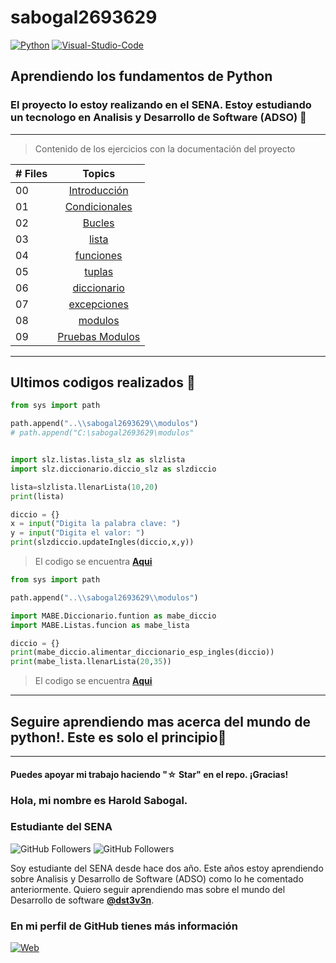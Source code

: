 # sabogal2693629

[![Python](https://img.shields.io/badge/Python-1.11.3+-802DBF?style=for-the-badge&logo=python&logoColor=802DBF&labelColor=black)](https://www.python.org/)
[![Visual-Studio-Code](https://img.shields.io/badge/visual_studio_code-1.78+-802DBF?style=for-the-badge&logo=visual-studio-code&logoColor=802DBF&labelColor=black)](https://code.visualstudio.com/)

## Aprendiendo los fundamentos de Python

### El proyecto lo estoy realizando en el SENA. Estoy estudiando un tecnologo en Analisis y Desarrollo de Software (ADSO) :purple_heart: 

--------

>Contenido de los ejercicios con la documentación del proyecto


|# Files | Topics                                                    |
|------|:---------------------------------------------------------:|
| 00  |  [Introducción](./intro/intro1.py)||
| 01  |  [Condicionales](./condicionales)|
| 02  |  [Bucles](./bucles)
| 03  |  [lista](./lista)|
| 04  |  [funciones](./funciones)|
| 05  |  [tuplas](./tuplas)|
| 06  |  [diccionario](./diccionario)|
| 07  |  [excepciones](./excepciones)|
| 08  |  [modulos](./modulos)|
| 09  |  [Pruebas Modulos](./pruebas)|

--------
## **Ultimos codigos realizados** :purple_heart:

```python
from sys import path

path.append("..\\sabogal2693629\\modulos")
# path.append("C:\sabogal2693629\modulos"


import slz.listas.lista_slz as slzlista
import slz.diccionario.diccio_slz as slzdiccio

lista=slzlista.llenarLista(10,20)
print(lista)

diccio = {}
x = input("Digita la palabra clave: ")
y = input("Digita el valor: ")
print(slzdiccio.updateIngles(diccio,x,y))
```
>El codigo se encuentra **[Aqui](./pruebas/prueba1.py)**


```python
from sys import path

path.append("..\\sabogal2693629\\modulos")

import MABE.Diccionario.funtion as mabe_diccio
import MABE.Listas.funcion as mabe_lista

diccio = {}
print(mabe_diccio.alimentar_diccionario_esp_ingles(diccio))
print(mabe_lista.llenarLista(20,35))
```
>El codigo se encuentra **[Aqui](./pruebas/prueba2.py)**

------
## Seguire aprendiendo mas acerca del mundo de **python!**. Este es solo el principio:purple_heart:

--------
#### Puedes apoyar mi trabajo haciendo "☆ Star" en el repo. ¡Gracias!

 ### Hola, mi nombre es Harold Sabogal.
### Estudiante del SENA

![GitHub Followers](https://img.shields.io/github/followers/dst3v3n?style=social)
![GitHub Followers](https://img.shields.io/github/stars/dst3v3n?style=social)

Soy estudiante del SENA desde hace dos año. Este años estoy aprendiendo sobre Analisis y Desarrollo de Software (ADSO) como lo he comentado anteriormente. Quiero seguir aprendiendo mas sobre el mundo del Desarrollo de software **[@dst3v3n](https://github.com/dst3v3n)**.

### En mi perfil de GitHub tienes más información

[![Web](https://img.shields.io/badge/Guthub-dst3v3n-802DBF?style=for-the-badge&logo=github&logoColor=802DBF&labelColor=black)](https://github.com/dst3v3n)
